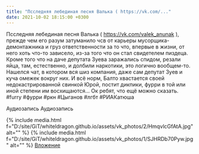 ```yaml
---
title: "Псследняя лебединая песня Валька ( https://vk.com/..."
date: 2021-10-02 18:15:00 +0300
---
```


Псследняя лебединая песня Валька ( https://vk.com/valek_anunak ), прежде чем его разум затуманило чсв от карьеры мусорщика-демонтажника и груз ответственности за то что, впервые в жизни, от него хоть что-то зависело, из-за того что он стал свидетелем пиздеца. Кроме того что на даче депутата Зуева заражались спидом, резали яйца, там, естественно, и долбили наркотики, это логично вообщем-то. Нашелся чат, в котором вся шиз компания, даже сам депутат Зуев и куча омежек вокруг них. И всё норм, Балто хвастается своей недокастрированной свинкой Юрой, постит дикпики, фурри в той или иной степени им восхищаются... Ок ребят, что ещё можно сказать.
#furry #фурри #ркн #Цыганов #лгбт #РИАКатюша


Аудиозапись
Аудиозапись

{% include media.html f="D:/site/GiT/whiteldragon.github.io/assets/vk_photos/2/HmqvlcGfAtA.jpg" alt="" %}
{% include media.html f="D:/site/GiT/whiteldragon.github.io/assets/vk_photos/1/SJHRDb70Pyw.jpg" alt="" %}
[Вложение](https://vk.com/video41076938_456239488)
